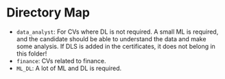 # Directory Map

- `data_analyst`: For CVs where DL is not required. A small ML is required, and the candidate should be able to understand the data and make some analysis. If DLS is added in the certificates, it does not belong in this folder!
- `finance`: CVs related to finance.
- `ML_DL`: A lot of ML and DL is required.
